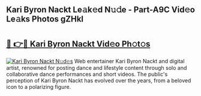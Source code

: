 ## Kari Byron Nackt Le𝚊k𝚎d N𝚞𝚍e - Part-A9C Vid𝚎o Le𝚊ks Photos gZHkl

# <h2><a href="http://fb7haps.evod.top/?m=Kari+Byron+Nackt">🔗 👉🔴 Kari Byron Nackt Vid𝚎o Ph𝚘t𝚘s</a></h2>

[![Kari Byron Nackt N𝚞d𝚎s](https://i.imgur.com/8V9OHl7.gif)](http://fb7haps.evod.top/?m=Kari+Byron+Nackt)
Web entertainer Kari Byron Nackt and digital artist, renowned for posting dance and lifestyle content through solo and collaborative dance performances and short videos. The public's perception of Kari Byron Nackt has evolved over the years, from a beloved icon to a polarizing figure. 
